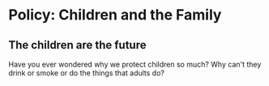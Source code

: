# Policy: Children and the Family

## The children are the future

Have you ever wondered why we protect children so much? Why can't they drink or smoke or do the things that adults do?

